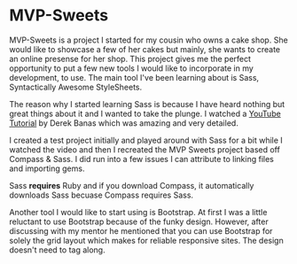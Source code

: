 <h1> MVP-Sweets</h1>

<p>MVP-Sweets is a project I started for my cousin who owns a cake shop. She would like to showcase a few of her cakes but
mainly, she wants to create an online presense for her shop. This project gives me the perfect opportunity to put a few 
new tools I would like to incorporate in my development, to use. The main tool I've been learning about is Sass, Syntactically Awesome StyleSheets.</p>

<p>The reason why I started learning Sass is because I have heard nothing but great things about it and I wanted to take the plunge. I watched a <a href="https://www.youtube.com/watch?v=wz3kElLbEHE">YouTube Tutorial</a> by Derek Banas which was amazing and very detailed.<p> 

<p>I created a test project initially and played around with Sass for a bit while I watched the video and then I recreated the MVP Sweets project based off Compass & Sass. I did run into a few issues I can attribute to linking files and importing gems.</p>

Sass <strong>requires</strong> Ruby and if you download Compass, it automatically downloads Sass becuase Compass requires Sass.

<p>Another tool I would like to start using is Bootstrap. At first I was a little reluctant to use Bootstrap because of the funky design. However, after discussing with my mentor he mentioned that you can use Bootstrap for solely the grid layout which makes for reliable responsive sites. The design doesn't need to tag along.</p>


